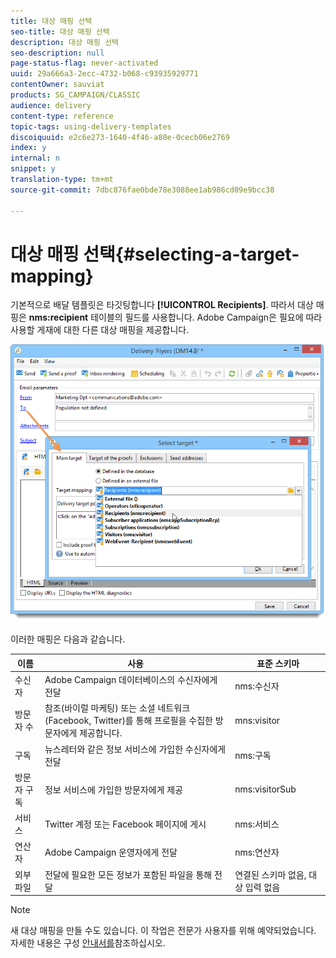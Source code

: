 ```yaml
---
title: 대상 매핑 선택
seo-title: 대상 매핑 선택
description: 대상 매핑 선택
seo-description: null
page-status-flag: never-activated
uuid: 29a666a3-2ecc-4732-b068-c93935929771
contentOwner: sauviat
products: SG_CAMPAIGN/CLASSIC
audience: delivery
content-type: reference
topic-tags: using-delivery-templates
discoiquuid: e2c6e273-1640-4f46-a80e-0cecb06e2769
index: y
internal: n
snippet: y
translation-type: tm+mt
source-git-commit: 7dbc876fae0bde78e3088ee1ab986cd09e9bcc38

---
```



# 대상 매핑 선택{#selecting-a-target-mapping}

기본적으로 배달 템플릿은 타깃팅합니다 **[!UICONTROL Recipients]**. 따라서 대상 매핑은 **nms:recipient** 테이블의 필드를 사용합니다. Adobe Campaign은 필요에 따라 사용할 게재에 대한 다른 대상 매핑을 제공합니다.

![](assets/delivery_select_mapping.png)

이러한 매핑은 다음과 같습니다.

| 이름 | 사용 | 표준 스키마 |
|---|---|---|
| 수신자 | Adobe Campaign 데이터베이스의 수신자에게 전달 | nms:수신자 |
| 방문자 수 | 참조(바이럴 마케팅) 또는 소셜 네트워크(Facebook, Twitter)를 통해 프로필을 수집한 방문자에게 제공합니다. | mns:visitor |
| 구독 | 뉴스레터와 같은 정보 서비스에 가입한 수신자에게 전달 | nms:구독 |
| 방문자 구독 | 정보 서비스에 가입한 방문자에게 제공 | nms:visitorSub |
| 서비스 | Twitter 계정 또는 Facebook 페이지에 게시 | nms:서비스 |
| 연산자 | Adobe Campaign 운영자에게 전달 | nms:연산자 |
| 외부 파일 | 전달에 필요한 모든 정보가 포함된 파일을 통해 전달 | 연결된 스키마 없음, 대상 입력 없음 |

>[!NOTE]
>
>새 대상 매핑을 만들 수도 있습니다. 이 작업은 전문가 사용자를 위해 예약되었습니다. 자세한 내용은 구성 [안내서를](../../configuration/using/target-mapping.md)참조하십시오.
